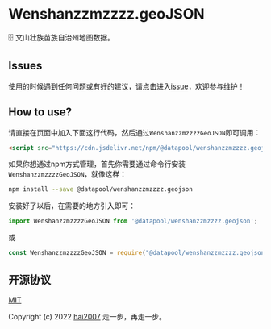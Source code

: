 # Wenshanzzmzzzz.geoJSON
🗄️ 文山壮族苗族自治州地图数据。

## Issues
使用的时候遇到任何问题或有好的建议，请点击进入[issue](https://github.com/hai2007/datapool/issues)，欢迎参与维护！

## How to use?

请直接在页面中加入下面这行代码，然后通过```WenshanzzmzzzzGeoJSON```即可调用：

```html
<script src="https://cdn.jsdelivr.net/npm/@datapool/wenshanzzmzzzz.geojson@1"></script>
```

如果你想通过npm方式管理，首先你需要通过命令行安装``````WenshanzzmzzzzGeoJSON``````，就像这样：

```bash
npm install --save @datapool/wenshanzzmzzzz.geojson
```

安装好了以后，在需要的地方引入即可：

```js
import WenshanzzmzzzzGeoJSON from '@datapool/wenshanzzmzzzz.geojson';
```

或

```js
const WenshanzzmzzzzGeoJSON = require("@datapool/wenshanzzmzzzz.geojson");
```

开源协议
---------------------------------------
[MIT](https://github.com/hai2007/datapool/blob/master/LICENSE)

Copyright (c) 2022 [hai2007](https://hai2007.gitee.io/sweethome/) 走一步，再走一步。
